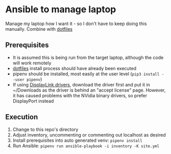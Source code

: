 # Ansible to manage laptop

Manage my laptop how I want it - so I don't have to keep doing this manually.
Combine with [dotfiles](https://github.com/bdellegrazie/dotfiles)

## Prerequisites

* It is assumed this is being run from the target laptop, although the code will work remotely
* [dotfiles](https://github.com/bdellegrazie/dotfiles) install process should have already been executed
* pipenv should be installed, most easily at the user level (`pip3 install --user pipenv`)
* If using [DisplayLink drivers](https://www.displaylink.com/downloads), download the driver first and put it in ~/Downloads as the driver is behind an "accept license" page.
  However, it has caused problems with the NVidia binary drivers, so prefer DisplayPort instead

## Execution

1. Change to this repo's directory
2. Adjust inventory, uncommenting or commenting out localhost as desired
3. Install prerequisites into auto generated venv: `pipenv install`
4. Run Ansible: `pipenv run ansible-playbook -i inventory -K site.yml`
